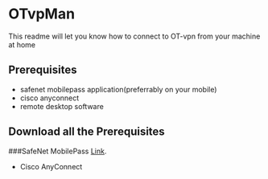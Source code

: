# OTvpMan
This readme will let you know how to connect to OT-vpn from your machine at home

## Prerequisites
- safenet mobilepass application(preferrably on your mobile)
- cisco anyconnect
- remote desktop software

## Download all the Prerequisites
###SafeNet MobilePass [Link](https://play.google.com/store/apps/details?id=securecomputing.devices.android.controller).
- Cisco AnyConnect

        
